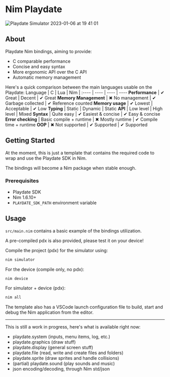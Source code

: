 # Nim Playdate
![Playdate Simulator 2023-01-06 at 19 41 01](https://user-images.githubusercontent.com/19392104/211077589-09d1c9ee-02a4-4804-8c2b-6a8ad1850ec3.png)

## About
Playdate Nim bindings, aiming to provide:
- C comparable performance
- Concise and easy syntax
- More ergonomic API over the C API
- Automatic memory management

Here's a quick comparison between the main languages usable on the Playdate:
Language | C | Lua | Nim  |
:---- | ---- | ---- | ----
**Performance** | ✔ Great | Decent | ✔ Great
**Memory Management** | ✖ No management | ✔ Garbage collected | ✔ Reference counted
**Memory usage** | ✔ Lowest | Acceptable | ✔ Low
**Typing** | Static | Dynamic | Static
**API** | Low level | High level | Mixed
**Syntax** | Quite easy | ✔ Easiest & concise | ✔ Easy & concise
**Error checking** | Basic compile + runtime | ✖ Mostly runtime | ✔ Compile time + runtime
**OOP** | ✖ Not supported | ✔ Supported | ✔ Supported

## Getting Started

At the moment, this is just a template that contains the required code to wrap and use the Playdate SDK in Nim.

The bindings will become a Nim package when stable enough.

### Prerequisites

- Playdate SDK
- Nim 1.6.10+
- `PLAYDATE_SDK_PATH` environment variable

## Usage

`src/main.nim` contains a basic example of the bindings utilization.

A pre-compiled pdx is also provided, please test it on your device!

Compile the project (pdx) for the simulator using:
```sh
nim simulator
```
For the device (compile only, no pdx):
```sh
nim device
```
For simulator + device (pdx):
```sh
nim all
```

The template also has a VSCode launch configuration file to build, start and debug the Nim application from the editor.

---
This is still a work in progress, here's what is available right now:
- playdate.system (inputs, menu items, log, etc.)
- playdate.graphics (draw stuff)
- playdate.display (general screen stuff)
- playdate.file (read, write and create files and folders)
- playdate.sprite (draw sprites and handle collisions)
- (partial) playdate.sound (play sounds and music)
- json encoding/decoding, through Nim std/json
